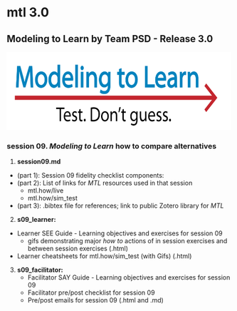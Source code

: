 # mtl 3.0

## Modeling to Learn by Team PSD - Release 3.0

<img src = "https://github.com/lzim/teampsd/blob/master/resources/logos/mtl_testdontguess_sm.png"
     height = "175" width = "650">

### session 09. *Modeling to Learn* how to **compare alternatives**

1. **session09.md**  
  - (part 1): Session 09 fidelity checklist components:
  - (part 2): List of links for *MTL* resources used in that session
    - mtl.how/live
    - mtl.how/sim_test
  - (part 3): .bibtex file for references; link to public Zotero library for *MTL*
2. **s09_learner:**
  - Learner SEE Guide - Learning objectives and exercises for session 09 
    - gifs demonstrating major *how to* actions of in session exercises and between session exercises (.html)
  - Learner cheatsheets for mtl.how/sim_test (with Gifs) (.html)
3. **s09_facilitator:**
   - Facilitator SAY Guide - Learning objectives and exercises for session 09
   - Facilitator pre/post checklist for session 09
   - Pre/post emails for session 09 (.html and .md)

